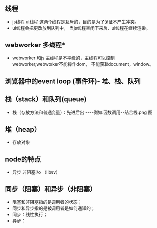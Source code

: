 ## 线程  
- js线程  ui线程   这两个线程是互斥的，目的是为了保证不产生冲突。
- ui线程会把更改放到队列中， 当js线程空闲下来后，ui线程在继续渲染。

## webworker 多线程*
- webworker 和js 主线程是不平级的，主线程可以控制webworker,webworker不能操作dom， 不能获取document，window。

## 浏览器中的event loop (事件环)- 堆、栈、队列

## 栈（stack）和队列(queue)
- 栈（存放方法和普通变量）：先进后出 ----例如:函数调用--结合栈.png 图

## 堆（heap）
- 存放对象


## node的特点
- 异步 非阻塞i/o （libuv）

## 同步（阻塞）和异步（非阻塞）
- 阻塞和非阻塞指的是调用者的状态；
- 同步和异步指的是被调用者是如何通知的；
- 同步：线性执行；
- 异步：